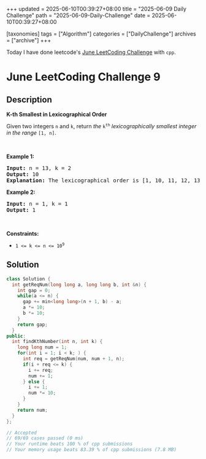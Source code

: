 +++
updated = 2025-06-10T00:39:27+08:00
title = "2025-06-09 Daily Challenge"
path = "2025-06-09-Daily-Challenge"
date = 2025-06-10T00:39:27+08:00

[taxonomies]
tags = ["Algorithm"]
categories = ["DailyChallenge"]
archives = ["archive"]
+++

Today I have done leetcode's [June LeetCoding Challenge](https://leetcode.com/problems/k-th-smallest-in-lexicographical-order/) with `cpp`.

<!-- more -->

# June LeetCoding Challenge 9

## Description

**K-th Smallest in Lexicographical Order**

<p>Given two integers <code>n</code> and <code>k</code>, return <em>the</em> <code>k<sup>th</sup></code> <em>lexicographically smallest integer in the range</em> <code>[1, n]</code>.</p>

<p>&nbsp;</p>
<p><strong class="example">Example 1:</strong></p>

<pre>
<strong>Input:</strong> n = 13, k = 2
<strong>Output:</strong> 10
<strong>Explanation:</strong> The lexicographical order is [1, 10, 11, 12, 13, 2, 3, 4, 5, 6, 7, 8, 9], so the second smallest number is 10.
</pre>

<p><strong class="example">Example 2:</strong></p>

<pre>
<strong>Input:</strong> n = 1, k = 1
<strong>Output:</strong> 1
</pre>

<p>&nbsp;</p>
<p><strong>Constraints:</strong></p>

<ul>
	<li><code>1 &lt;= k &lt;= n &lt;= 10<sup>9</sup></code></li>
</ul>


## Solution

``` cpp
class Solution {
  int getReqNum(long long a, long long b, int &n) {
    int gap = 0;
    while(a <= n) {
      gap += min<long long>(n + 1, b) - a;
      a *= 10;
      b *= 10;
    }
    return gap;
  }
public:
  int findKthNumber(int n, int k) {
    long long num = 1;
    for(int i = 1; i < k; ) {
      int req = getReqNum(num, num + 1, n);
      if(i + req <= k) {
        i += req;
        num += 1;
      } else {
        i += 1;
        num *= 10;
      }
    }
    return num;
  }
};

// Accepted
// 69/69 cases passed (0 ms)
// Your runtime beats 100 % of cpp submissions
// Your memory usage beats 83.39 % of cpp submissions (7.8 MB)
```
